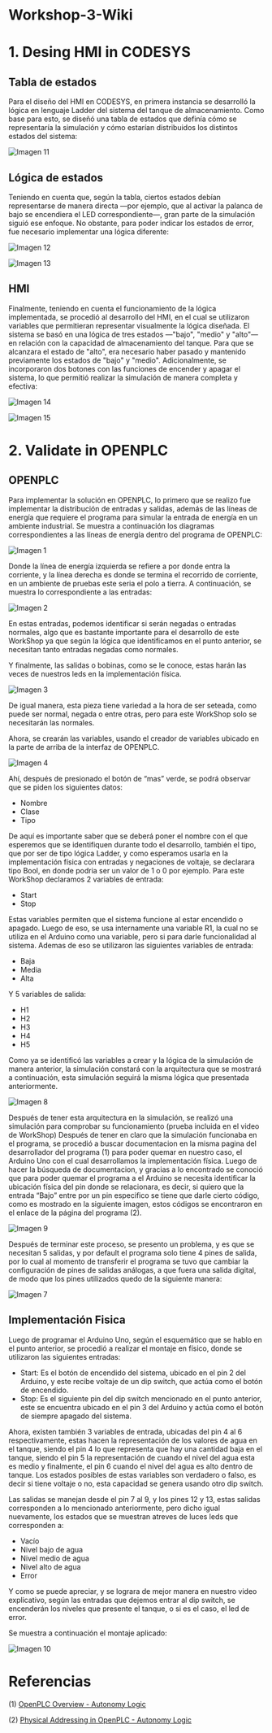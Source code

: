 # Workshop-3-Wiki

# 1. Desing HMI in CODESYS

## Tabla de estados

Para el diseño del HMI en CODESYS, en primera instancia se desarrolló la lógica en lenguaje Ladder del sistema del tanque de almacenamiento. Como base para esto, se diseñó una tabla de estados que definía cómo se representaría la simulación y cómo estarían distribuidos los distintos estados del sistema:

![Imagen 11](Imagenes/TablaEstados.png)

## Lógica de estados

Teniendo en cuenta que, según la tabla, ciertos estados debían representarse de manera directa —por ejemplo, que al activar la palanca de bajo se encendiera el LED correspondiente—, gran parte de la simulación siguió ese enfoque. No obstante, para poder indicar los estados de error, fue necesario implementar una lógica diferente:

![Imagen 12](Imagenes/Estados.png)

![Imagen 13](Imagenes/EstadoAparte.png)

## HMI

Finalmente, teniendo en cuenta el funcionamiento de la lógica implementada, se procedió al desarrollo del HMI, en el cual se utilizaron variables que permitieran representar visualmente la lógica diseñada. El sistema se basó en una lógica de tres estados —"bajo", "medio" y "alto"— en relación con la capacidad de almacenamiento del tanque. Para que se alcanzara el estado de "alto", era necesario haber pasado y mantenido previamente los estados de "bajo" y "medio". Adicionalmente, se incorporaron dos botones con las funciones de encender y apagar el sistema, lo que permitió realizar la simulación de manera completa y efectiva:

![Imagen 14](Imagenes/HMI.png)

![Imagen 15](Imagenes/Variable.png)

# 2. Validate in OPENPLC

## OPENPLC
Para implementar la solución en OPENPLC, lo primero que se realizo fue implementar la distribución de entradas y salidas, además de las líneas de energía que requiere el programa para simular la entrada de energía en un ambiente industrial.
Se muestra a continuación los diagramas correspondientes a las líneas de energía dentro del programa de OPENPLC:

![Imagen 1](Images/Imagen1.png)
 
Donde la línea de energía izquierda se refiere a por donde entra la corriente, y la línea derecha es donde se termina el recorrido de corriente, en un ambiente de pruebas este seria el polo a tierra.
A continuación, se muestra lo correspondiente a las entradas:

![Imagen 2](Images/Imagen2.png)
 
En estas entradas, podemos identificar si serán negadas o entradas normales, algo que es bastante importante para el desarrollo de este WorkShop ya que según la lógica que identificamos en el punto anterior, se necesitan tanto entradas negadas como normales.

Y finalmente, las salidas o bobinas, como se le conoce, estas harán las veces de nuestros leds en la implementación física.

![Imagen 3](Images/Imagen3.png)
 
De igual manera, esta pieza tiene variedad a la hora de ser seteada, como puede ser normal, negada o entre otras, pero para este WorkShop solo se necesitarán las normales.

Ahora, se crearán las variables, usando el creador de variables ubicado en la parte de arriba de la interfaz de OPENPLC.

![Imagen 4](Images/Imagen4.png)
 
Ahí, después de presionado el botón de “mas” verde, se podrá observar que se piden los siguientes datos:
-	Nombre
-	Clase
-	Tipo
  
De aquí es importante saber que se deberá poner el nombre con el que esperemos que se identifiquen durante todo el desarrollo, también el tipo, que por ser de tipo lógica Ladder, y como esperamos usarla en la implementación física con entradas y negaciones de voltaje, se declarara tipo Bool, en donde podria ser un valor de 1 o 0 por ejemplo. Para este WorkShop declaramos 2 variables de entrada:

- Start
- Stop

Estas variables permiten que el sistema funcione al estar encendido o apagado. Luego de eso, se usa internamente una variable R1, la cual no se utiliza en el Arduino como una variable, pero si para darle funcionalidad al sistema. Ademas de eso se utilizaron las siguientes variables de entrada:

- Baja
- Media
- Alta
  
Y 5 variables de salida:
- H1
- H2
- H3
- H4
- H5

Como ya se identificó las variables a crear y la lógica de la simulación de manera anterior, la simulación constará con la arquitectura que se mostrará a continuación, esta simulación seguirá la misma lógica que presentada anteriormente.

![Imagen 8](Images/Imagen8.png)

Después de tener esta arquitectura en la simulación, se realizó una simulación para comprobar su funcionamiento (prueba incluida en el video de WorkShop)
Después de tener en claro que la simulación funcionaba en el programa, se procedió a buscar documentacion en la misma pagina del desarrollador del programa (1) para poder quemar en nuestro caso, el Arduino Uno con el cual desarrollamos la implementación física.
Luego de hacer la búsqueda de documentacion, y gracias a lo encontrado se conoció que para poder quemar el programa a el Arduino se necesita identificar la ubicación física del pin donde se relacionara, es decir, si quiero que la entrada “Bajo” entre por un pin especifico se tiene que darle cierto código, como es mostrado en la siguiente imagen, estos códigos se encontraron en el enlace de la página del programa (2).


 ![Imagen 9](Images/Imagen9.png)

Después de terminar este proceso, se presento un problema, y es que se necesitan 5 salidas, y por default el programa solo tiene 4 pines de salida, por lo cual al momento de transferir el programa se tuvo que cambiar la configuración de pines de salidas análogas, a que fuera una salida digital, de modo que los pines utilizados quedo de la siguiente manera:

![Imagen 7](Images/Imagen7.png)

## Implementación Fisica

 Luego de programar el Arduino Uno, según el esquemático que se hablo en el punto anterior, se procedió a realizar el montaje en físico, donde se utilizaron las siguientes entradas:

-	Start: Es el botón de encendido del sistema, ubicado en el pin 2 del Arduino, y este recibe voltaje de un dip switch, que actúa como el botón de encendido.
-	Stop: Es el siguiente pin del dip switch mencionado en el punto anterior, este se encuentra ubicado en el pin 3 del Arduino y actúa como el botón de siempre apagado del sistema.

Ahora, existen también 3 variables de entrada, ubicadas del pin 4 al 6 respectivamente, estas hacen la representación de los valores de agua en el tanque, siendo el pin 4 lo que representa que hay una cantidad baja en el tanque, siendo el pin 5 la representación de cuando el nivel del agua esta es medio y finalmente, el pin 6 cuando el nivel del agua es alto dentro de tanque. Los estados posibles de estas variables son verdadero o falso, es decir si tiene voltaje o no, esta capacidad se genera usando otro dip switch.

Las salidas se manejan desde el pin 7 al 9, y los pines 12 y 13, estas salidas corresponden a lo mencionado anteriormente, pero dicho igual nuevamente, los estados que se muestran atreves de luces leds que corresponden a:

-	Vacío
-	Nivel bajo de agua
-	Nivel medio de agua
-	Nivel alto de agua
-	Error

Y como se puede apreciar, y se lograra de mejor manera en nuestro video explicativo, según las entradas que dejemos entrar al dip switch, se encenderán los niveles que presente el tanque, o si es el caso, el led de error.

Se muestra a continuación el montaje aplicado:

![Imagen 10](Images/Imagen10.jpg)

# Referencias
(1) [OpenPLC Overview - Autonomy Logic](https://autonomylogic.com/docs/openplc-overview/)

(2) [Physical Addressing in OpenPLC - Autonomy Logic](https://autonomylogic.com/docs/2-4-physical-addressing/)

